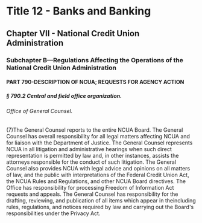 
# Title 12 - Banks and Banking
## Chapter VII - National Credit Union Administration
### Subchapter B—Regulations Affecting the Operations of the National Credit Union Administration
#### PART 790-DESCRIPTION OF NCUA; REQUESTS FOR AGENCY ACTION
##### § 790.2 Central and field office organization.
###### Office of General Counsel.

(7)The General Counsel reports to the entire NCUA Board. The General Counsel has overall responsibility for all legal matters affecting NCUA and for liaison with the Department of Justice. The General Counsel represents NCUA in all litigation and administrative hearings when such direct representation is permitted by law and, in other instances, assists the attorneys responsible for the conduct of such litigation. The General Counsel also provides NCUA with legal advice and opinions on all matters of law, and the public with interpretations of the Federal Credit Union Act, the NCUA Rules and Regulations, and other NCUA Board directives. The Office has responsibility for processing Freedom of Information Act requests and appeals. The General Counsel has responsibility for the drafting, reviewing, and publication of all items which appear in theincluding rules, regulations, and notices required by law and carrying out the Board's responsibilities under the Privacy Act.
